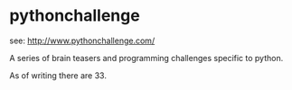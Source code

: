 # pythonchallenge

see: http://www.pythonchallenge.com/

A series of brain teasers and programming challenges specific to python.

As of writing there are 33.

